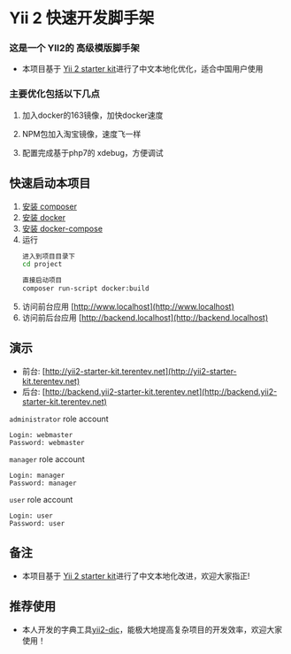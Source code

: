 # Yii 2 快速开发脚手架


### 这是一个 YII2的 高级模版脚手架

- 本项目基于  [Yii 2 starter kit](https://github.com/trntv/yii2-starter-kit)进行了中文本地化优化，适合中国用户使用

### 主要优化包括以下几点

1. 加入docker的163镜像，加快docker速度

2. NPM包加入淘宝镜像，速度飞一样

3. 配置完成基于php7的 xdebug，方便调试



## 快速启动本项目
1. [安装 composer](https://getcomposer.org)
2. [安装 docker](https://docs.docker.com/install/)
3. [安装 docker-compose](https://docs.docker.com/compose/install/)
4. 运行
    ```bash
    进入到项目目录下
    cd project
    
    直接启动项目
    composer run-script docker:build
    
    ```
5. 访问前台应用 [http://www.localhost](http://www.localhost)
6. 访问前后台应用 [http://backend.localhost](http://backend.localhost)


## 演示
- 前台: [http://yii2-starter-kit.terentev.net](http://yii2-starter-kit.terentev.net)
- 后台: [http://backend.yii2-starter-kit.terentev.net](http://backend.yii2-starter-kit.terentev.net)

`administrator` role account
```
Login: webmaster
Password: webmaster
```

`manager` role account
```
Login: manager
Password: manager
```

`user` role account
```
Login: user
Password: user
```

## 备注
- 本项目基于  [Yii 2 starter kit](https://github.com/trntv/yii2-starter-kit)进行了中文本地化改进，欢迎大家指正!

## 推荐使用
- 本人开发的字典工具[yii2-dic](https://github.com/ciniran/yii2-dic)，能极大地提高复杂项目的开发效率，欢迎大家使用！
